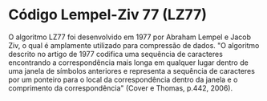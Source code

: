 # Código Lempel-Ziv 77 (LZ77)
O algoritmo LZ77 foi desenvolvido em 1977 por Abraham Lempel e Jacob Ziv, o qual é amplamente utilizado para compressão de dados. "O algoritmo descrito no artigo de 1977 codifica uma sequência de caracteres encontrando a correspondência mais longa em qualquer lugar dentro de uma janela de símbolos anteriores e representa a sequência de caracteres por um ponteiro para o local da correspondência dentro da janela e o comprimento da correspondência" (Cover e Thomas, p.442, 2006).
